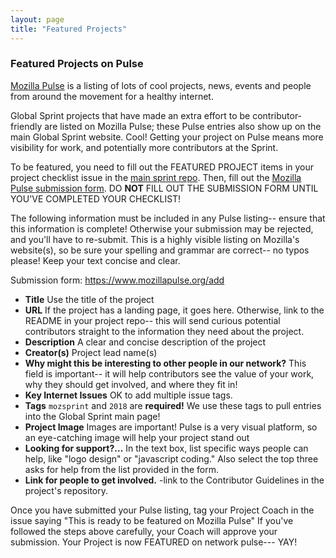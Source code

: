 ```yaml
---
layout: page
title: "Featured Projects"
---
```



### Featured Projects on Pulse
[Mozilla Pulse](https://www.mozillapulse.org/featured) is a listing of lots of cool projects, news, events and people from around the movement for a healthy internet.

Global Sprint projects that have made an extra effort to be contributor-friendly are listed on Mozilla Pulse; these Pulse entries also show up on the main Global Sprint website. Cool! Getting your project on Pulse means more visibility for work, and potentially more contributors at the Sprint.

To be featured, you need to fill out the FEATURED PROJECT items in your project checklist issue in the [main sprint repo](https://github.com/mozilla/global-sprint/issues). Then, fill out the [Mozilla Pulse submission form](https://www.mozillapulse.org/add). DO **NOT** FILL OUT THE SUBMISSION FORM UNTIL YOU'VE COMPLETED YOUR CHECKLIST!

The following information must be included in any Pulse listing-- ensure that this information is complete! Otherwise your submission may be rejected, and you'll have to re-submit. This is a highly visible listing on Mozilla's website(s), so be sure your spelling and grammar are correct-- no typos please! Keep your text concise and clear.

Submission form: https://www.mozillapulse.org/add

* **Title** Use the title of the project
* **URL** If the project has a landing page, it goes here. Otherwise, link to the README in your project repo-- this will send curious potential contributors straight to the information they need about the project.
* **Description** A clear and concise description of the project
* **Creator(s)** Project lead name(s)
* **Why might this be interesting to other people in our network?** This field is important-- it will help contributors see the value of your work, why they should get involved, and where they fit in!
* **Key Internet Issues** OK to add multiple issue tags.
* **Tags** `mozsprint` and `2018` are **required!** We use these tags to pull entries into the Global Sprint main page!
* **Project Image** Images are important! Pulse is a very visual platform, so an eye-catching image will help your project stand out
* **Looking for support?...** In the text box, list specific ways people can help, like "logo design" or "javascript coding." Also select the top three asks for help from the list provided in the form.
* **Link for people to get involved.** -link to the Contributor Guidelines in the project's repository.

Once you have submitted your Pulse listing, tag your Project Coach in the issue saying "This is ready to be featured on Mozilla Pulse" If you've followed the steps above carefully, your Coach will approve your submission. Your Project is now FEATURED on network pulse--- YAY!

